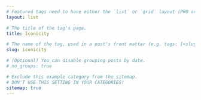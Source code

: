 ```yaml
---
# Featured tags need to have either the `list` or `grid` layout (PRO only).
layout: list

# The title of the tag's page.
title: Iconicity

# The name of the tag, used in a post's front matter (e.g. tags: [<slug>]).
slug: iconicity

# (Optional) You can disable grouping posts by date.
# no_groups: true

# Exclude this example category from the sitemap.
# DON'T USE THIS SETTING IN YOUR CATEGORIES!
sitemap: true
---
```

